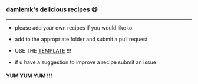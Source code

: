 ### damiemk's delicious recipes 😋
---
- please add your own recipes if you would like to


- add to the appropriate folder and submit a pull request


- USE THE [TEMPLATE](https://github.com/Wah7/recipebook/blob/main/template.md "TEMPLATE") !!!


- if u have a suggestion to improve a recipe submit an issue

#### YUM YUM YUM !!!
